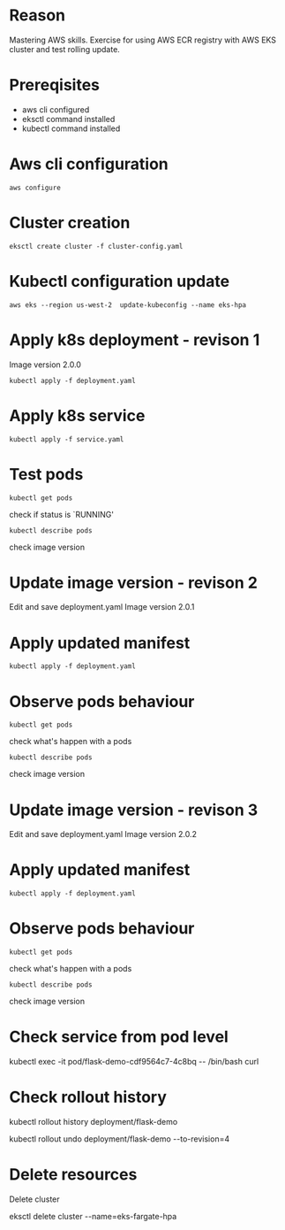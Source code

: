 # Reason

Mastering AWS skills. 
Exercise for using AWS ECR registry with AWS EKS cluster and test rolling update.

# Prereqisites

- aws cli configured
- eksctl command installed
- kubectl command installed

# Aws cli configuration

`aws configure`

# Cluster creation

`eksctl create cluster -f cluster-config.yaml`

# Kubectl configuration update

`aws eks --region us-west-2  update-kubeconfig --name eks-hpa`

# Apply k8s deployment - revison 1

Image version 2.0.0

`kubectl apply -f deployment.yaml`

# Apply k8s service 

`kubectl apply -f service.yaml`

# Test pods

`kubectl get pods`

check if status is `RUNNING'

`kubectl describe pods` 

check image version

# Update image version - revison 2

Edit and save deployment.yaml
Image version 2.0.1


# Apply updated manifest

`kubectl apply -f deployment.yaml`

# Observe pods behaviour

`kubectl get pods`

check what's happen with a pods

`kubectl describe pods` 

check image version

# Update image version - revison 3

Edit and save deployment.yaml
Image version 2.0.2

# Apply updated manifest

`kubectl apply -f deployment.yaml`

# Observe pods behaviour

`kubectl get pods`

check what's happen with a pods

`kubectl describe pods` 

check image version

# Check service from pod level

kubectl exec -it pod/flask-demo-cdf9564c7-4c8bq -- /bin/bash
curl 

# Check rollout history

kubectl rollout history deployment/flask-demo

kubectl rollout undo deployment/flask-demo --to-revision=4

# Delete resources

Delete cluster

eksctl delete  cluster --name=eks-fargate-hpa

